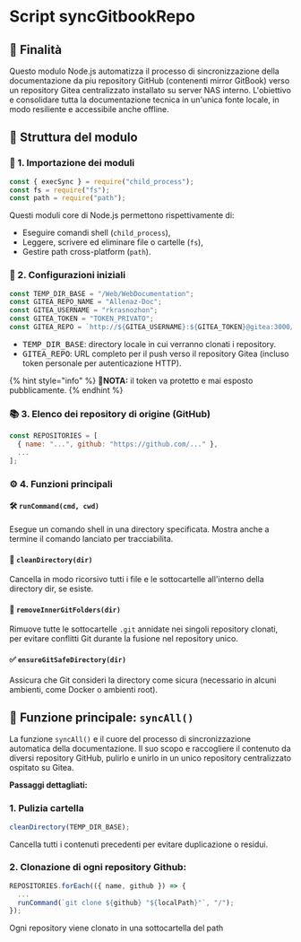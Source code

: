 # Script syncGitbookRepo

## 🎯 Finalità

Questo modulo Node.js automatizza il processo di sincronizzazione della documentazione da piu repository GitHub (contenenti mirror GitBook) verso un repository Gitea centralizzato installato su server NAS interno. L'obiettivo e consolidare tutta la documentazione tecnica in un'unica fonte locale, in modo resiliente e accessibile anche offline.

## 🧱 Struttura del modulo

### 🔧 1. Importazione dei moduli

```javascript
const { execSync } = require("child_process");
const fs = require("fs");
const path = require("path");
```

Questi moduli core di Node.js permettono rispettivamente di:

* Eseguire comandi shell (`child_process`),
* Leggere, scrivere ed eliminare file o cartelle (`fs`),
* Gestire path cross-platform (`path`).

### 📁 2. Configurazioni iniziali

```javascript
const TEMP_DIR_BASE = "/Web/WebDocumentation";
const GITEA_REPO_NAME = "Allenaz-Doc";
const GITEA_USERNAME = "rkrasnozhon";
const GITEA_TOKEN = "TOKEN_PRIVATO";
const GITEA_REPO = `http://${GITEA_USERNAME}:${GITEA_TOKEN}@gitea:3000/${GITEA_USERNAME}/${GITEA_REPO_NAME}.git`;
```

* <kbd>TEMP\_DIR\_BASE</kbd>: directory locale in cui verranno clonati i repository.
* <kbd>GITEA\_REPO</kbd>: URL completo per il push verso il repository Gitea (incluso token personale per autenticazione HTTP).

{% hint style="info" %}
🔐**NOTA:** il token va protetto e mai esposto pubblicamente.
{% endhint %}

### 📚 3. Elenco dei repository di origine (GitHub)

```javascript
const REPOSITORIES = [
  { name: "...", github: "https://github.com/..." },
  ...
];
```

### ⚙️ 4. Funzioni principali

#### 🛠️ `runCommand(cmd, cwd)`

Esegue un comando shell in una directory specificata. Mostra anche a termine il comando lanciato per tracciabilita.

#### 🧹 `cleanDirectory(dir)`

Cancella in modo ricorsivo tutti i file e le sottocartelle all'interno della directory dir, se esiste.

#### 🧼 `removeInnerGitFolders(dir)`

Rimuove tutte le sottocartelle `.git` annidate nei singoli repository clonati, per evitare conflitti Git durante la fusione nel repository unico.

#### ✅ `ensureGitSafeDirectory(dir)`

Assicura che Git consideri la directory come sicura (necessario in alcuni ambienti, come Docker o ambienti root).

## 🔁 Funzione principale: `syncAll()`

La funzione `syncAll()` e il cuore del processo di sincronizzazione automatica della documentazione. Il suo scopo e raccogliere il contenuto da diversi repository GitHub, pulirlo e unirlo in un unico repository centralizzato ospitato su Gitea.

**Passaggi dettagliati:**

### 1. Pulizia cartella

```javascript
cleanDirectory(TEMP_DIR_BASE);
```

Cancella tutti i contenuti precedenti per evitare duplicazione o residui.

### 2. Clonazione di ogni repository Github:

```javascript
REPOSITORIES.forEach(({ name, github }) => {
  ...
  runCommand(`git clone ${github} "${localPath}"`, "/");
});
```

Ogni repository viene clonato in una sottocartella del path













